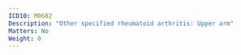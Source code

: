 ```yaml
---
ICD10: M0682
Description: "Other specified rheumatoid arthritis: Upper arm"
Matters: No
Weight: 0
---
```

